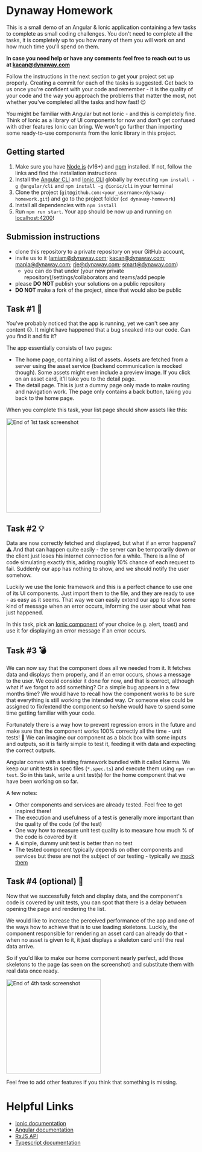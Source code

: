 # Dynaway Homework
This is a small demo of an Angular & Ionic application containing a few tasks to complete as small coding challenges. You don't need to complete all the tasks, it is completely up to you how many of them you will work on and how much time you'll spend on them.

**In case you need help or have any comments feel free to reach out to us at kacan@dynaway.com**

Follow the instructions in the next section to get your project set up properly. Creating a commit for each of the tasks is suggested. Get back to us once you're confident with your code and remember - it is the quality of your code and the way you approach the problems that matter the most, not whether you've completed all the tasks and how fast! 😉

You might be familiar with Angular but not Ionic - and this is completely fine. Think of Ionic as a library of UI components for now and don't get confused with other features Ionic can bring. We won't go further than importing some ready-to-use components from the Ionic library in this project.

## Getting started
1. Make sure you have [Node.js](https://nodejs.org/en/) (v16+) and [npm](https://www.npmjs.com/) installed. If not, follow the links and find the installation instructions
2. Install the [Angular CLI](https://cli.angular.io/) and [Ionic CLI](https://ionicframework.com/docs/cli) globally by executing
   `npm install -g @angular/cli` and `npm install -g @ionic/cli` in your terminal
3. Clone the project (`git@github.com:<your_username>/dynaway-homework.git`) and go to the project folder (`cd dynaway-homework`)
4. Install all dependencies with `npm install`
5. Run `npm run start`. Your app should be now up and running on [localhost:4200](http://localhost:4200)!

## Submission instructions
- clone this repository to a private repository on your GitHub account, 
- invite us to it (amiam@dynaway.com; kacan@dynaway.com; mapla@dynaway.com; rje@dynaway.com; smart@dynaway.com)
   - you can do that under (your new private repository)/settings/collaborators and teams/add people
- please **DO NOT** publish your solutions on a public repository
- **DO NOT** make a fork of the project, since that would also be public

## Task #1 🐞
You've probably noticed that the app is running, yet we can't see any content 😕. It might have happened that a bug sneaked into our code. Can you find it and fix it? 

The app essentially consists of two pages:
* The home page, containing a list of assets. Assets are fetched from a server using the asset service (backend communication is mocked though). Some assets might even include a preview image. If you click on an asset card, it'll take you to the detail page.
* The detail page. This is just a dummy page only made to make routing and navigation work. The page only contains a back button, taking you back to the home page.

When you complete this task, your list page should show assets like this:

<img src="./readme-assets/screen01.png" alt='End of 1st task screenshot' width="250">

## Task #2 💡
Data are now correctly fetched and displayed, but what if an error happens? ⚠️ And that can happen quite easily - the server can be temporarily down or the client just loses his internet connection for a while. There is a line of code simulating exactly this, adding roughly 10% chance of each request to fail. Suddenly our app has nothing to show, and we should notify the user somehow.

Luckily we use the Ionic framework and this is a perfect chance to use one of its UI components. Just import them to the file, and they are ready to use - as easy as it seems. That way we can easily extend our app to show some kind of message when an error occurs, informing the user about what has just happened.

In this task, pick an [Ionic component](https://ionicframework.com/docs/components) of your choice (e.g. alert, toast) and use it for displaying an error message if an error occurs.

## Task #3 💣
We can now say that the component does all we needed from it. It fetches data and displays them properly, and if an error occurs, shows a message to the user. We could consider it done for now, and that is correct, although what if we forgot to add something? Or a simple bug appears in a few months time? We would have to recall how the component works to be sure that everything is still working the intended way. Or someone else could be assigned to fix/extend the component so he/she would have to spend some time getting familiar with your code.

Fortunately there is a way how to prevent regression errors in the future and make sure that the component works 100% correctly all the time - unit tests! 🎉 We can imagine our component as a black box with some inputs and outputs, so it is fairly simple to test it, feeding it with data and expecting the correct outputs.

Angular comes with a testing framework bundled with it called Karma. We keep our unit tests in spec files (`*.spec.ts`) and execute them using `npm run test`. So in this task, write a unit test(s) for the home component that we have been working on so far.

A few notes:
* Other components and services are already tested. Feel free to get inspired there!
* The execution and usefulness of a test is generally more important than the quality of the code (of the test)
* One way how to measure unit test quality is to measure how much % of the code is covered by it
* A simple, dummy unit test is better than no test
* The tested component typically depends on other components and services but these are not the subject of our testing - typically we [mock them](https://jasmine.github.io/api/edge/Spy.html)


## Task #4 (optional) 🚀

Now that we successfully fetch and display data, and the component's code is covered by unit tests, you can spot that there is a delay between opening the page and rendering the list.

We would like to increase the perceived performance of the app and one of the ways how to achieve that is to use loading skeletons. Luckily, the component responsible for rendering an asset card can already do that - when no asset is given to it, it just displays a skeleton card until the real data arrive.

So if you'd like to make our home component nearly perfect, add those skeletons to the page (as seen on the screenshot) and substitute them with real data once ready.

<img src="./readme-assets/screen02.png" alt='End of 4th task screenshot' width="250">

Feel free to add other features if you think that something is missing.

# Helpful Links

- [Ionic documentation](https://ionicframework.com/docs)
- [Angular documentation](https://angular.io/docs)
- [RxJS API](https://rxjs-dev.firebaseapp.com/api)
- [Typescript documentation](https://www.typescriptlang.org/docs/home.html)
